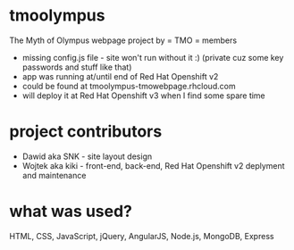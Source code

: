# tmoolympus
The Myth of Olympus webpage project by = TMO = members

- missing config.js file - site won't run without it :) (private cuz some key passwords and stuff like that)
- app was running at/until end of Red Hat Openshift v2
- could be found at tmoolympus-tmowebpage.rhcloud.com
- will deploy it at Red Hat Openshift v3 when I find some spare time

# project contributors

- Dawid aka SNK - site layout design
- Wojtek aka kiki - front-end, back-end, Red Hat Openshift v2 deplyment and maintenance

# what was used?

HTML, CSS, JavaScript, jQuery, AngularJS, Node.js, MongoDB, Express

